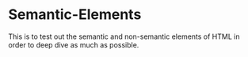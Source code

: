 # Semantic-Elements
This is to test out the semantic and non-semantic elements of HTML in order to deep dive as much as possible.
